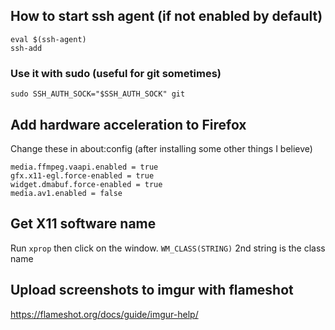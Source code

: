 ## How to start ssh agent (if not enabled by default)
```
eval $(ssh-agent)
ssh-add
```
### Use it with sudo (useful for git sometimes)
`sudo SSH_AUTH_SOCK="$SSH_AUTH_SOCK" git`

## Add hardware acceleration to Firefox
Change these in about:config (after installing some other things I believe)
```
media.ffmpeg.vaapi.enabled = true 
gfx.x11-egl.force-enabled = true 
widget.dmabuf.force-enabled = true 
media.av1.enabled = false
```

## Get X11 software name
Run `xprop` then click on the window. `WM_CLASS(STRING)` 2nd string is the class name

## Upload screenshots to imgur with flameshot
https://flameshot.org/docs/guide/imgur-help/